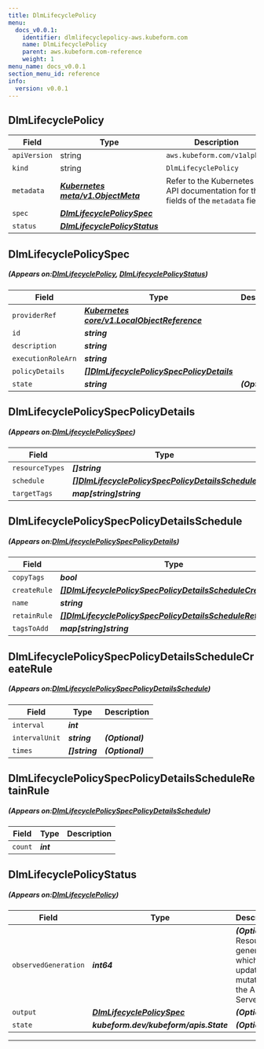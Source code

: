 ```yaml
---
title: DlmLifecyclePolicy
menu:
  docs_v0.0.1:
    identifier: dlmlifecyclepolicy-aws.kubeform.com
    name: DlmLifecyclePolicy
    parent: aws.kubeform.com-reference
    weight: 1
menu_name: docs_v0.0.1
section_menu_id: reference
info:
  version: v0.0.1
---
```


## DlmLifecyclePolicy
| Field | Type | Description |
| ------ | ----- | ----------- |
| `apiVersion` | string | `aws.kubeform.com/v1alpha1` |
|    `kind` | string | `DlmLifecyclePolicy` |
| `metadata` | ***[Kubernetes meta/v1.ObjectMeta](https://kubernetes.io/docs/reference/generated/kubernetes-api/v1.13/#objectmeta-v1-meta)***|Refer to the Kubernetes API documentation for the fields of the `metadata` field.|
| `spec` | ***[DlmLifecyclePolicySpec](#DlmLifecyclePolicySpec)***||
| `status` | ***[DlmLifecyclePolicyStatus](#DlmLifecyclePolicyStatus)***||
## DlmLifecyclePolicySpec
##### (Appears on:[DlmLifecyclePolicy](#DlmLifecyclePolicy), [DlmLifecyclePolicyStatus](#DlmLifecyclePolicyStatus))
| Field | Type | Description |
| ------ | ----- | ----------- |
| `providerRef` | ***[Kubernetes core/v1.LocalObjectReference](https://kubernetes.io/docs/reference/generated/kubernetes-api/v1.13/#localobjectreference-v1-core)***||
| `id` | ***string***||
| `description` | ***string***||
| `executionRoleArn` | ***string***||
| `policyDetails` | ***[[]DlmLifecyclePolicySpecPolicyDetails](#DlmLifecyclePolicySpecPolicyDetails)***||
| `state` | ***string***| ***(Optional)*** |
## DlmLifecyclePolicySpecPolicyDetails
##### (Appears on:[DlmLifecyclePolicySpec](#DlmLifecyclePolicySpec))
| Field | Type | Description |
| ------ | ----- | ----------- |
| `resourceTypes` | ***[]string***||
| `schedule` | ***[[]DlmLifecyclePolicySpecPolicyDetailsSchedule](#DlmLifecyclePolicySpecPolicyDetailsSchedule)***||
| `targetTags` | ***map[string]string***||
## DlmLifecyclePolicySpecPolicyDetailsSchedule
##### (Appears on:[DlmLifecyclePolicySpecPolicyDetails](#DlmLifecyclePolicySpecPolicyDetails))
| Field | Type | Description |
| ------ | ----- | ----------- |
| `copyTags` | ***bool***| ***(Optional)*** |
| `createRule` | ***[[]DlmLifecyclePolicySpecPolicyDetailsScheduleCreateRule](#DlmLifecyclePolicySpecPolicyDetailsScheduleCreateRule)***||
| `name` | ***string***||
| `retainRule` | ***[[]DlmLifecyclePolicySpecPolicyDetailsScheduleRetainRule](#DlmLifecyclePolicySpecPolicyDetailsScheduleRetainRule)***||
| `tagsToAdd` | ***map[string]string***| ***(Optional)*** |
## DlmLifecyclePolicySpecPolicyDetailsScheduleCreateRule
##### (Appears on:[DlmLifecyclePolicySpecPolicyDetailsSchedule](#DlmLifecyclePolicySpecPolicyDetailsSchedule))
| Field | Type | Description |
| ------ | ----- | ----------- |
| `interval` | ***int***||
| `intervalUnit` | ***string***| ***(Optional)*** |
| `times` | ***[]string***| ***(Optional)*** |
## DlmLifecyclePolicySpecPolicyDetailsScheduleRetainRule
##### (Appears on:[DlmLifecyclePolicySpecPolicyDetailsSchedule](#DlmLifecyclePolicySpecPolicyDetailsSchedule))
| Field | Type | Description |
| ------ | ----- | ----------- |
| `count` | ***int***||
## DlmLifecyclePolicyStatus
##### (Appears on:[DlmLifecyclePolicy](#DlmLifecyclePolicy))
| Field | Type | Description |
| ------ | ----- | ----------- |
| `observedGeneration` | ***int64***| ***(Optional)*** Resource generation, which is updated on mutation by the API Server.|
| `output` | ***[DlmLifecyclePolicySpec](#DlmLifecyclePolicySpec)***| ***(Optional)*** |
| `state` | ***kubeform.dev/kubeform/apis.State***| ***(Optional)*** |
---
